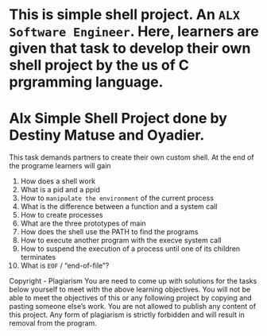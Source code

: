 This is simple shell project. An ```ALX Software Engineer```.
Here, learners are given that task to develop their own shell project by the us of C prgramming language.
=======
# Alx Simple Shell Project done by Destiny Matuse and Oyadier.

This task demands partners to create their own custom shell.
At the end of the programe learners will gain
1. How does a shell work
2. What is a pid and a ppid
3. How to ``manipulate the environment`` of the current process
4. What is the difference between a function and a system call
5. How to create processes
6. What are the three prototypes of main
7. How does the shell use the PATH to find the programs
8. How to execute another program with the execve system call
9. How to suspend the execution of a process until one of its children terminates
10. What is ``EOF`` / “end-of-file”?

Copyright - Plagiarism
You are need to come up with solutions for the tasks below yourself to meet with the above learning objectives.
You will not be able to meet the objectives of this or any following project by copying and pasting someone else’s work.
You are not allowed to publish any content of this project.
Any form of plagiarism is strictly forbidden and will result in removal from the program.
